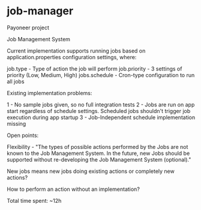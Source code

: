 # job-manager
Payoneer project

Job Management System

Current implementation supports running jobs based on application.properties configuration settings, where:

job.type      - Type of action the job will perform
job.priority  - 3 settings of priority (Low, Medium, High)
jobs.schedule - Cron-type configuration to run all jobs


Existing implementation problems:

1 - No sample jobs given, so no full integration tests
2 - Jobs are run on app start regardless of schedule settings. Scheduled jobs shouldn't trigger job execution during app startup
3 - Job-Independent schedule implementation missing

Open points:

Flexibility - "The types of possible actions performed by the Jobs are not known to the Job
Management System. In the future, new Jobs should be supported without re-developing
the Job Management System (optional)."

New jobs means new jobs doing existing actions or completely new actions?

How to perform an action without an implementation?


Total time spent: ~12h
